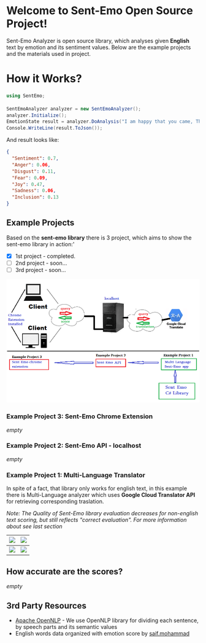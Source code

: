 # Welcome to Sent-Emo Open Source  Project!

Sent-Emo Analyzer is open source library, which analyses given **English** text by emotion and its sentiment values. Below are the example projects and the materials used in project.


# How it Works?

```c#
using SentEmo;

SentEmoAnalyzer analyzer = new SentEmoAnalyzer();
analyzer.Initialize();
EmotionState result = analyzer.DoAnalysis("I am happy that you came, Thanks for that.");
Console.WriteLine(result.ToJson());
```
And result looks like:
```json
{
  "Sentiment": 0.7,
  "Anger": 0.06,
  "Disgust": 0.11,
  "Fear": 0.09,
  "Joy": 0.47,
  "Sadness": 0.06,
  "Inclusion": 0.13
}
```

## Example Projects
 
Based on the **sent-emo library** there is 3 project, which aims to show the sent-emo library in action:'

- [x] 1st project - completed. 
- [ ] 2nd project - soon...
- [ ] 3rd project - soon... 

 ![](example_projects_design.png)

### Example Project 3: Sent-Emo Chrome Extension
*empty*

### Example Project 2: Sent-Emo API - localhost
*empty*

### Example Project 1: Multi-Language Translator

In spite of a fact, that library only works for english text, in this example there is Multi-Language analyzer which uses **Google Cloud Translator API** for retrieving corresponding traslation.

*Note: The Quality of Sent-Emo library evaluation decreases for non-english text scoring, but still reflects "correct evaluation". For more information about see last section*

| ![](example4.jpg) | ![](example3.jpg) |
|--|--|
| ![](example1.jpg) | ![](example2.jpg) |


## How accurate are the scores?
*empty*

## 3rd Party Resources

* [Apache OpenNLP](http://opennlp.apache.org/) - We use OpenNLP library for dividing each sentence, by speech parts and its semantic values
*  English words data organized with emotion score by [saif.mohammad](https://saifmohammad.com/WebPages/NRC-Emotion-Lexicon.htm)
